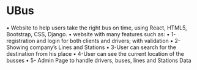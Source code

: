 # UBus
•	Website to help users take the right bus on time, using React, HTML5, Bootstrap, CSS, Django.
•	website with many features such as:
•	1- registration and login for both clients and drivers; with validation
•	2- Showing company’s Lines and Stations
•	3-User can search for the destination from his place
•	4-User can see the current location of the busses 
•	5- Admin Page to handle drivers, buses, lines and Stations Data
